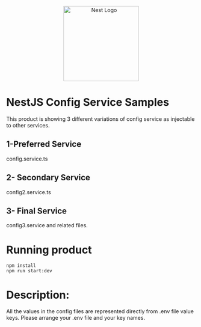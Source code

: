 <p align="center">
  <a href="http://nestjs.com/" target="blank"><img src="https://nestjs.com/img/logo-small.svg" width="200" alt="Nest Logo" /></a>
</p>

# NestJS Config Service Samples

This product is showing 3 different variations of config service as injectable to other services.

## 1-Preferred Service
config.service.ts
## 2- Secondary Service
config2.service.ts
## 3- Final Service
config3.service and related files.

# Running product
    npm install
    npm run start:dev

# Description:
All the values in the config files are represented directly from .env file value keys. Please arrange your .env file and your key names.

